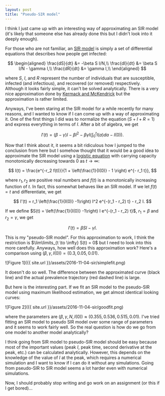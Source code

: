 ```yaml
---
layout: post
title: "Pseudo-SIR model"
---
```


I think I just came up with an interesting way of approximating an SIR model (it's likely that someone else has already done this but I didn't look into it deeply enough).

For those who are not familiar, an [SIR model](http://www.maa.org/press/periodicals/loci/joma/the-sir-model-for-spread-of-disease-the-differential-equation-model) is simply a set of differential equations that describes how people get infected:

$$
\begin{aligned}
\frac{dS}{dt} &= -\beta S I/N,\\
\frac{dI}{dt} &= \beta S I/N - \gamma I,\\
\frac{dR}{dt} &= \gamma I,\\
\end{aligned}
$$

where $S$, $I$, and $R$ represent the number of individuals that are susceptible, infected (and infectious), and recovered (or removed) respectively. Although it looks fairly simple, it can't be solved analytically. There is a very nice approximation done by [Kermack and McKendrick](http://rspa.royalsocietypublishing.org/content/royprsa/115/772/700.full.pdf) but the approximation is rather limited.

Anyways, I've been staring at the SIR model for a while recently for many reasons, and I wanted to know if I can come up with a way of approximating it. One of the first things I did was to normalize the equation $(S + I + R = 1)$ and express everything in terms of $I$. After a bit of algebra, we get

$$
I'(t) = (\beta - \gamma) I - \beta I^2 - \beta \gamma I \left(\int_0^t I(a) da - I(0) \right).
$$

Now that I think about it, it seems a bit ridiculous how I jumped to the conclusion from here but I somehow thought that it would be a good idea to approximate the SIR model using a [logistic equation](http://mathworld.wolfram.com/LogisticEquation.html) with carrying capacity monotonically decreasing towards $0$ as $t \to \infty$:

$$
I(t) = \frac{e^{-r_2 f(t)}}{1 + \left(\frac{1}{I(0)} - 1 \right) e^{- r_1 t}},
$$

where $r_1, r_2$ are positive real numbers and $f(t)$ is a monotonically increasing function of $t$. In fact, this somewhat behaves like an SIR model. If we let $f(t) = t$ and differentiate, we get

$$
I'(t) = r_1 \left(\frac{1}{I(0)} -1\right) I^2 e^{-(r_1 - r_2) t} - r_2 I.
$$

If we define $S(t) = \left(\frac{1}{I(0)} -1\right) I e^{-(r_1 - r_2) t}$, $r_1 = \beta$ and $r_2 = \gamma$, we get

$$
I'(t) = \beta S I - \gamma I.
$$

This is my "pseudo-SIR model". For this approximation to work, I think the restriction is $\lim\limits_{t \to \infty} S(t) = 0$ but I need to look into this more carefully. Anyways, how well does this approximation work? Here's a comparison using $(\beta, \gamma, I(0)) = (0.3, 0.05, 0.01)$.

![Figure 1]({{ site.url }}/assets/2016-11-04-sir/simplefit.png)

It doesn't do so well. The difference between the approximated curve (black line) and the actual prevalence trajectory (red dashed line) is large.

But here is the interesting part. If we fit an SIR model to the pseudo-SIR model using maximum likelihood estimation, we get almost identical looking curves: 

![Figure 2]({{ site.url }}/assets/2016-11-04-sir/goodfit.png)

where the parameters are $(\beta, \gamma, N, I(0)) \approx (0.355, 0.536, 0.515, 0.01)$. I've tried fitting an SIR model to pseudo SIR model over some range of parameters and it seems to work fairly well. So the real question is how do we go from one model to another model analytically?

I think going from SIR model to pseudo-SIR model should be easy because most of the important values (peak $I$, peak time, second derivative at the peak, etc.) can be calculated analytically. However, this depends on the knowledge of the value of $I$ at the peak, which requires a numerical simulation and I want to know if I can do it without any simulations. Going from pseudo-SIR to SIR model seems a lot harder even with numerical simulations.

Now, I should probably stop writing and go work on an assignment (or this if I get bored)...


